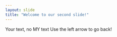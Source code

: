 ```yaml
---
layout: slide
title: "Welcome to our second slide!"
---
```

Your text, no MY text
Use the left arrow to go back!
